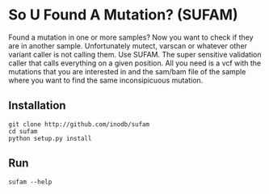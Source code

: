 # So U Found A Mutation? (SUFAM)

Found a mutation in one or more samples? Now you want to check if they are in
another sample. Unfortunately mutect, varscan or whatever other variant caller
is not calling them. Use SUFAM. The super sensitive validation caller that
calls everything on a given position. All you need is a vcf with the mutations
that you are interested in and the sam/bam file of the sample where you want to
find the same inconsipicuous mutation.

## Installation

```
git clone http://github.com/inodb/sufam
cd sufam
python setup.py install
```

## Run
```
sufam --help
```
